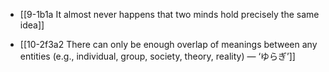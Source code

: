 - [[9-1b1a It almost never happens that two minds hold precisely the same idea]]

- [[10-2f3a2 There can only be enough overlap of meanings between any entities (e.g., individual, group, society, theory, reality) — ‘ゆらぎ’]]
